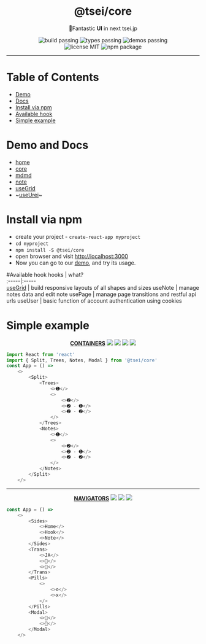 <h1 align="center">@tsei/core</h1>
<p align="center">🌌Fantastic <b>UI</b> in next tsei.jp</p>
<p align="center">
    <img alt="build passing" src="https://img.shields.io/badge/build-👌-green.svg"/>
    <img alt="types passing" src="https://img.shields.io/badge/types-👌-yellow.svg"/>
    <img alt="demos passing" src="https://img.shields.io/badge/demos-👌-red.svg"/>
    <br>
    <img alt="license MIT" src="https://img.shields.io/badge/license-MIT-green.svg"/>
    <img alt="npm package" src="https://badge.fury.io/js/%40tsei%2Fcore.svg"/>
</p>

<hr>

# Table of Contents
- [Demo](#demo)  
- [Docs](#docs)
- [Install via npm](#install-via-npm)  
- [Available hook](#available-hook)  
- [Simple example](#simple-example)  

# Demo and Docs
- [home](https://tsei.jp/home/)
- [core](https://tsei.jp/hook/)
- [mdmd](https://tsei.jp/mdmd/)
- [note](https://tsei.jp/note/)
- [useGrid](https://tsei.jp/hook/use-grid/)
- ~[useUrei](https://tsei.jp/hook/use-urei/)~

# Install via npm
- create your project - `create-react-app myproject`
- `cd myproject`
- `npm install -S @tsei/core`
- open browser and visit [http://localhost:3000](http://localhost:3000)
- Now you can go to our [demo](https://tsei.jp/hook/), and try its usage.

#Available hook
hooks | what?  
:-----|:-----  
[useGrid](https://github.com/tseijp/use-grid) | build responsive layouts of all shapes and sizes
useNote | manage notes data and edit note
usePage | manage page transitions and restful api urls
useUser | basic function of account authentication using cookies

# Simple example
<p align="center">
    <a href="https://github.com/tseijp/tseijp/blob/master/core/src/containers/">
        <strong>CONTAINERS</strong></a>
    <a href="https://github.com/tseijp/tseijp/blob/master/core/src/components/Card.tsx">
        <img src="https://img.shields.io/badge/Card-black.svg"/></a>
    <a href="https://github.com/tseijp/tseijp/blob/master/core/src/components/Code.tsx">
        <img src="https://img.shields.io/badge/Code-black.svg"/></a>
    <a href="https://github.com/tseijp/tseijp/blob/master/core/src/components/Edit.tsx">
        <img src="https://img.shields.io/badge/Edit-black.svg"/></a>
    <a href="https://github.com/tseijp/tseijp/blob/master/core/src/components/Grow.tsx">
        <img src="https://img.shields.io/badge/Grow-black.svg"/></a>
</p>

```javascript
import React from 'react'
import { Split, Trees, Notes, Modal } from '@tsei/core'
const App = () =>
    <>
        <Split>
            <Trees>
                <>➊</>
                <>
                    <>➋</>
                    <>➋ - ➊</>
                    <>➋ - ➋</>
                </>
            </Trees>
            <Notes>
                <>➊</>
                <>
                    <>➋</>
                    <>➋ - ➊</>
                    <>➋ - ➋</>
                </>
            </Notes>
        </Split>
    </>
```

<hr>
<p align="center">
    <a href="https://github.com/tseijp/tseijp/blob/master/core/src/containers/">
        <strong>NAVIGATORS</strong></a>
    <a href="https://github.com/tseijp/tseijp/blob/master/core/src/components/Head.tsx">
        <img src="https://img.shields.io/badge/Head-black.svg"/></a>
    <a href="https://github.com/tseijp/tseijp/blob/master/core/src/components/Foot.tsx">
        <img src="https://img.shields.io/badge/Foot-black.svg"/></a>
    <a href="https://github.com/tseijp/tseijp/blob/master/core/src/components/Icon.tsx">
        <img src="https://img.shields.io/badge/Icon-black.svg"/></a>
</p>

```javascript
const App = () =>
    <>
        <Sides>
            <>Home</>
            <>Hook</>
            <>Note</>
        </Sides>
        <Trans>
            <>JA</>
            <>🌛</>
            <>👶</>
        </Trans>
        <Pills>
            <>
                <>o‍</>
                <>x</>
            </>
        </Pills>
        <Modal>
            <>🥰</>
            <>🌚</>
        </Modal>
    </>
```
